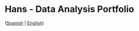 # Hans - Data Analysis Portfolio 
([Spanish](https://github.com/HansAllTech/Hans_Data_Analysis_Portfolio/blob/main/Proyectos.md#tabla-de-contenido-es--en) | [English](https://github.com/HansAllTech/Hans_Data_Analysis_Portfolio/blob/main/Projects.md#table-of-content-es--en))                
                                                      
                                                                                                                                                                                             
                                                        
                                                                   
                                    
                     
                        
             
    
            
       
   
 
 
 
